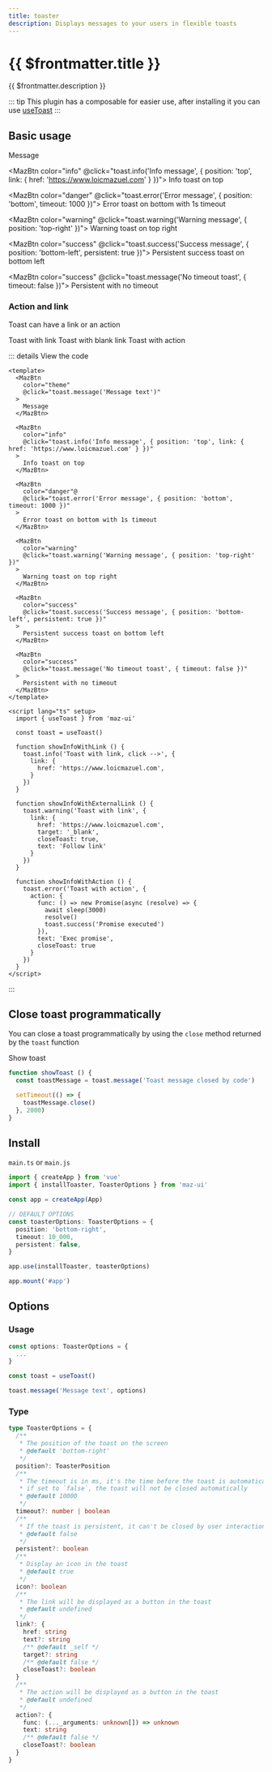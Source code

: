 ```yaml
---
title: toaster
description: Displays messages to your users in flexible toasts
---
```



# {{ $frontmatter.title }}

{{ $frontmatter.description }}

::: tip
This plugin has a composable for easier use, after installing it you can use [useToast](./../composables/use-toast.md)
:::

## Basic usage

<div class="maz-flex maz-flex-wrap maz-gap-2">
  <MazBtn color="theme" @click="toast.message('Message text')">
    Message
  </MazBtn>

  <MazBtn color="info" @click="toast.info('Info message', { position: 'top', link: { href: 'https://www.loicmazuel.com' } })">
    Info toast on top
  </MazBtn>

  <MazBtn color="danger" @click="toast.error('Error message', { position: 'bottom', timeout: 1000 })">
    Error toast on bottom with 1s timeout
  </MazBtn>

  <MazBtn color="warning" @click="toast.warning('Warning message', { position: 'top-right' })">
    Warning toast on top right
  </MazBtn>

  <MazBtn color="success" @click="toast.success('Success message', { position: 'bottom-left', persistent: true })">
    Persistent success toast on bottom left
  </MazBtn>

  <MazBtn color="success" @click="toast.message('No timeout toast', { timeout: false })">
    Persistent with no timeout
  </MazBtn>
</div>

### Action and link

Toast can have a link or an action

<div class="maz-flex maz-flex-wrap maz-gap-2">
  <MazBtn color="info" @click="showInfoWithLink">
    Toast with  link
  </MazBtn>
  <MazBtn color="warning" @click="showInfoWithExternalLink">
    Toast with blank link
  </MazBtn>
  <MazBtn color="danger" @click="showInfoWithAction">
    Toast with action
  </MazBtn>
</div>

::: details View the code

```vue
<template>
  <MazBtn
    color="theme"
    @click="toast.message('Message text')"
  >
    Message
  </MazBtn>

  <MazBtn
    color="info"
    @click="toast.info('Info message', { position: 'top', link: { href: 'https://www.loicmazuel.com' } })"
  >
    Info toast on top
  </MazBtn>

  <MazBtn
    color="danger"@
    @click="toast.error('Error message', { position: 'bottom', timeout: 1000 })"
  >
    Error toast on bottom with 1s timeout
  </MazBtn>

  <MazBtn
    color="warning"
    @click="toast.warning('Warning message', { position: 'top-right' })"
  >
    Warning toast on top right
  </MazBtn>

  <MazBtn
    color="success"
    @click="toast.success('Success message', { position: 'bottom-left', persistent: true })"
  >
    Persistent success toast on bottom left
  </MazBtn>

  <MazBtn
    color="success"
    @click="toast.message('No timeout toast', { timeout: false })"
  >
    Persistent with no timeout
  </MazBtn>
</template>

<script lang="ts" setup>
  import { useToast } from 'maz-ui'

  const toast = useToast()

  function showInfoWithLink () {
    toast.info('Toast with link, click -->', {
      link: {
        href: 'https://www.loicmazuel.com',
      }
    })
  }

  function showInfoWithExternalLink () {
    toast.warning('Toast with link', {
      link: {
        href: 'https://www.loicmazuel.com',
        target: '_blank',
        closeToast: true,
        text: 'Follow link'
      }
    })
  }

  function showInfoWithAction () {
    toast.error('Toast with action', {
      action: {
        func: () => new Promise(async (resolve) => {
          await sleep(3000)
          resolve()
          toast.success('Promise executed')
        }),
        text: 'Exec promise',
        closeToast: true
      }
    })
  }
</script>
```

:::

## Close toast programmatically

You can close a toast programmatically by using the `close` method returned by the `toast` function

<div class="maz-flex maz-flex-wrap maz-gap-2">
  <MazBtn color="primary" @click="showToastAutoCLose">
    Show toast
  </MazBtn>
</div>

```typescript
function showToast () {
  const toastMessage = toast.message('Toast message closed by code')

  setTimeout(() => {
    toastMessage.close()
  }, 2000)
}
```

<script lang="ts" setup>
  import { useToast } from 'maz-ui/src/composables/useToast'
  import { sleep } from 'maz-ui/src/helpers/sleep'

  const toast = useToast()

  function showToastAutoCLose () {
    const toastMessage = toast.message('Toast message closed by code')

    setTimeout(() => {
      toastMessage.close()
    }, 3000)
  }

  function showMessage () {
    const t = toast.message('Message text')
  }

  function showInfo () {
    toast.info('Info message', {
      position: 'top',
    })
  }

  function showError () {
    toast.error('Error message', {
      position: 'bottom',
      timeout: 1000,
    })
  }

  function showWarning () {
    toast.warning('Warning message', {
      position: 'top-right',
    })
  }

  function showSuccess () {
    toast.success('Success message', {
      position: 'bottom-left',
      persistent: true,
    })
  }

  function showInfoWithLink () {
    toast.info('Toast with link, click -->', {
      link: {
        href: 'https://www.loicmazuel.com',
      }
    })
  }

  function showInfoWithExternalLink () {
    toast.warning('Toast with link', {
      link: {
        href: 'https://www.loicmazuel.com',
        target: '_blank',
        closeToast: true,
        text: 'Follow link'
      }
    })
  }

  function showInfoWithAction () {
    toast.error('Toast with action', {
      action: {
        func: () => new Promise(async (resolve) => {
          await sleep(3000)
          resolve()
        }),
        text: 'Exec promise',
        closeToast: true
      }
    })
  }
</script>

## Install

`main.ts` or `main.js`

```ts
import { createApp } from 'vue'
import { installToaster, ToasterOptions } from 'maz-ui'

const app = createApp(App)

// DEFAULT OPTIONS
const toasterOptions: ToasterOptions = {
  position: 'bottom-right',
  timeout: 10_000,
  persistent: false,
}

app.use(installToaster, toasterOptions)

app.mount('#app')
```

## Options

### Usage

```ts
const options: ToasterOptions = {
  ...
}

const toast = useToast()

toast.message('Message text', options)
```

### Type

```ts
type ToasterOptions = {
  /**
   * The position of the toast on the screen
   * @default 'bottom-right'
   */
  position?: ToasterPosition
  /**
   * The timeout is in ms, it's the time before the toast is automatically closed
   * if set to `false`, the toast will not be closed automatically
   * @default 10000
   */
  timeout?: number | boolean
  /**
   * If the toast is persistent, it can't be closed by user interaction (only on timeout or programmatically)
   * @default false
   */
  persistent?: boolean
  /**
   * Display an icon in the toast
   * @default true
   */
  icon?: boolean
  /**
   * The link will be displayed as a button in the toast
   * @default undefined
   */
  link?: {
    href: string
    text?: string
    /** @default _self */
    target?: string
    /** @default false */
    closeToast?: boolean
  }
  /**
   * The action will be displayed as a button in the toast
   * @default undefined
   */
  action?: {
    func: (..._arguments: unknown[]) => unknown
    text: string
    /** @default false */
    closeToast?: boolean
  }
}

```
